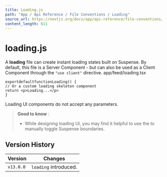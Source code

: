 ```yaml
---
title: Loading.js
path: "App / Api Reference / File Conventions / Loading"
source_url: https://nextjs.org/docs/app/api-reference/file-conventions/loading
content_length: 611
---
```


# loading.js
A **loading** file can create instant loading states built on Suspense.
By default, this file is a Server Component - but can also be used as a Client Component through the `"use client"` directive.
app/feed/loading.tsx
```
exportdefaultfunctionLoading() {
// Or a custom loading skeleton component
return <p>Loading...</p>
}
```

Loading UI components do not accept any parameters.
> **Good to know** :
>   * While designing loading UI, you may find it helpful to use the to manually toggle Suspense boundaries.
> 

## Version History
Version| Changes  
---|---  
`v13.0.0`| `loading` introduced.
